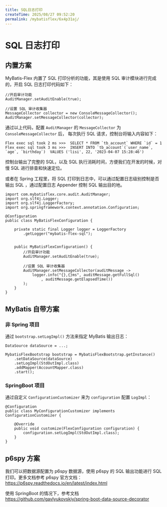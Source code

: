 ```yaml
---
title: SQL日志打印
createTime: 2025/08/27 09:52:20
permalink: /mybatisflex/6x4p31aj/
---
```

# SQL 日志打印

## 内置方案

MyBatis-Flex 内置了 SQL 打印分析的功能，其是使用 SQL 审计模块进行完成的，开启 SQL 日志打印代码如下：



```
//开启审计功能
AuditManager.setAuditEnable(true);

//设置 SQL 审计收集器
MessageCollector collector = new ConsoleMessageCollector();
AuditManager.setMessageCollector(collector);
```

通过以上代码，配置 `AuditManager` 的 `MessageCollector` 为 `ConsoleMessageCollector` 后， 每次执行 SQL 请求，控制台将输入内容如下：



```
Flex exec sql took 2 ms >>>  SELECT * FROM `tb_account` WHERE `id` = 1
Flex exec sql took 3 ms >>>  INSERT INTO `tb_account`(`user_name`, `age`, `birthday`)  VALUES ('lisi', 22, '2023-04-07 15:28:46')
```

控制台输出了完整的 SQL，以及 SQL 执行消耗时间，方便我们在开发的时候，对慢 SQL 进行排查和快速定位。

或者在 Spring 工程里，将 SQL 打印到日志中，可以通过配置日志级别控制是否输出 SQL ，通过配置日志 Appender 控制 SQL 输出目的地。



```
import com.mybatisflex.core.audit.AuditManager;
import org.slf4j.Logger;
import org.slf4j.LoggerFactory;
import org.springframework.context.annotation.Configuration;

@Configuration
public class MyBatisFlexConfiguration {

    private static final Logger logger = LoggerFactory
        .getLogger("mybatis-flex-sql");


    public MyBatisFlexConfiguration() {
        //开启审计功能
        AuditManager.setAuditEnable(true);

        //设置 SQL 审计收集器
        AuditManager.setMessageCollector(auditMessage ->
            logger.info("{},{}ms", auditMessage.getFullSql()
                , auditMessage.getElapsedTime())
        );
    }
}
```

## MyBatis 自带方案

### 非 Spring 项目

通过 `bootstrap.setLogImpl()` 方法来指定 MyBatis 输出日志：



```
DataSource dataSource = ...;

MybatisFlexBootstrap bootstrap = MybatisFlexBootstrap.getInstance()
    .setDataSource(dataSource)
    .setLogImpl(StdOutImpl.class)
    .addMapper(AccountMapper.class)
    .start();
```

### SpringBoot 项目

通过自定义 `ConfigurationCustomizer` 来为 `configuration` 配置 `LogImpl`：



```
@Configuration
public class MyConfigurationCustomizer implements ConfigurationCustomizer {

    @Override
    public void customize(FlexConfiguration configuration) {
        configuration.setLogImpl(StdOutImpl.class);
    }
}
```

## p6spy 方案

我们可以把数据源配置为 p6spy 数据源，使用 p6spy 的 SQL 输出功能进行 SQL 打印。更多文档参考 p6spy 官方文档： https://p6spy.readthedocs.io/en/latest/index.html

使用 SpringBoot 的情况下，参考文档 https://github.com/gavlyukovskiy/spring-boot-data-source-decorator